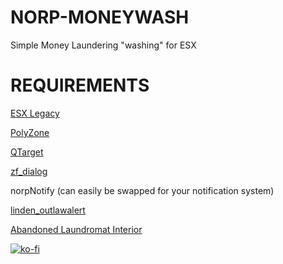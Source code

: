 # NORP-MONEYWASH
Simple Money Laundering "washing" for ESX

# REQUIREMENTS
[ESX Legacy](https://github.com/overextended/es_extended)

[PolyZone](https://github.com/mkafrin/PolyZone)

[QTarget](https://github.com/overextended/qtarget)

[zf_dialog](https://github.com/zf-development/zf_dialog)

norpNotify (can easily be swapped for your notification system)

[linden_outlawalert](https://github.com/thelindat/linden_outlawalert)

[Abandoned Laundromat Interior](https://www.gta5-mods.com/maps/abandoned-laundromat-interior-singleplayer-fivem-gtadps)

[![ko-fi](https://ko-fi.com/img/githubbutton_sm.svg)](https://ko-fi.com/P5P57KRR9)
